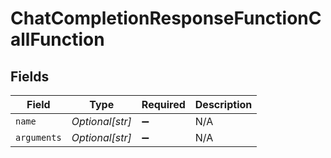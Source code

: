 # ChatCompletionResponseFunctionCallFunction


## Fields

| Field              | Type               | Required           | Description        |
| ------------------ | ------------------ | ------------------ | ------------------ |
| `name`             | *Optional[str]*    | :heavy_minus_sign: | N/A                |
| `arguments`        | *Optional[str]*    | :heavy_minus_sign: | N/A                |